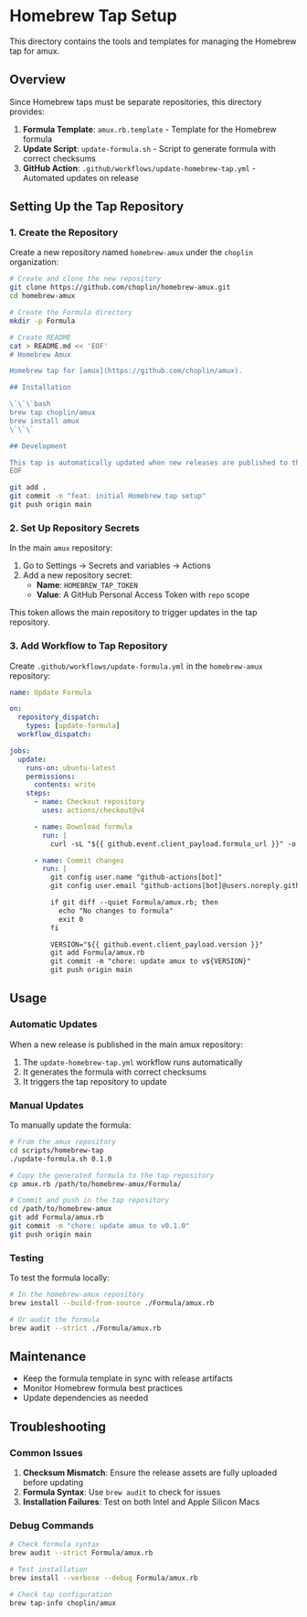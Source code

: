 # Homebrew Tap Setup

This directory contains the tools and templates for managing the Homebrew tap for amux.

## Overview

Since Homebrew taps must be separate repositories, this directory provides:

1. **Formula Template**: `amux.rb.template` - Template for the Homebrew formula
2. **Update Script**: `update-formula.sh` - Script to generate formula with correct checksums
3. **GitHub Action**: `.github/workflows/update-homebrew-tap.yml` - Automated updates on release

## Setting Up the Tap Repository

### 1. Create the Repository

Create a new repository named `homebrew-amux` under the `choplin` organization:

```bash
# Create and clone the new repository
git clone https://github.com/choplin/homebrew-amux.git
cd homebrew-amux

# Create the Formula directory
mkdir -p Formula

# Create README
cat > README.md << 'EOF'
# Homebrew Amux

Homebrew tap for [amux](https://github.com/choplin/amux).

## Installation

\`\`\`bash
brew tap choplin/amux
brew install amux
\`\`\`

## Development

This tap is automatically updated when new releases are published to the main amux repository.
EOF

git add .
git commit -m "feat: initial Homebrew tap setup"
git push origin main

```

### 2. Set Up Repository Secrets

In the main `amux` repository:

1. Go to Settings → Secrets and variables → Actions
2. Add a new repository secret:
   - **Name**: `HOMEBREW_TAP_TOKEN`
   - **Value**: A GitHub Personal Access Token with `repo` scope

This token allows the main repository to trigger updates in the tap repository.

### 3. Add Workflow to Tap Repository

Create `.github/workflows/update-formula.yml` in the `homebrew-amux` repository:

```yaml
name: Update Formula

on:
  repository_dispatch:
    types: [update-formula]
  workflow_dispatch:

jobs:
  update:
    runs-on: ubuntu-latest
    permissions:
      contents: write
    steps:
      - name: Checkout repository
        uses: actions/checkout@v4

      - name: Download formula
        run: |
          curl -sL "${{ github.event.client_payload.formula_url }}" -o Formula/amux.rb

      - name: Commit changes
        run: |
          git config user.name "github-actions[bot]"
          git config user.email "github-actions[bot]@users.noreply.github.com"

          if git diff --quiet Formula/amux.rb; then
            echo "No changes to formula"
            exit 0
          fi

          VERSION="${{ github.event.client_payload.version }}"
          git add Formula/amux.rb
          git commit -m "chore: update amux to v${VERSION}"
          git push origin main
```

## Usage

### Automatic Updates

When a new release is published in the main amux repository:

1. The `update-homebrew-tap.yml` workflow runs automatically
2. It generates the formula with correct checksums
3. It triggers the tap repository to update

### Manual Updates

To manually update the formula:

```bash
# From the amux repository
cd scripts/homebrew-tap
./update-formula.sh 0.1.0

# Copy the generated formula to the tap repository
cp amux.rb /path/to/homebrew-amux/Formula/

# Commit and push in the tap repository
cd /path/to/homebrew-amux
git add Formula/amux.rb
git commit -m "chore: update amux to v0.1.0"
git push origin main
```

### Testing

To test the formula locally:

```bash
# In the homebrew-amux repository
brew install --build-from-source ./Formula/amux.rb

# Or audit the formula
brew audit --strict ./Formula/amux.rb
```

## Maintenance

- Keep the formula template in sync with release artifacts
- Monitor Homebrew formula best practices
- Update dependencies as needed

## Troubleshooting

### Common Issues

1. **Checksum Mismatch**: Ensure the release assets are fully uploaded before updating
2. **Formula Syntax**: Use `brew audit` to check for issues
3. **Installation Failures**: Test on both Intel and Apple Silicon Macs

### Debug Commands

```bash
# Check formula syntax
brew audit --strict Formula/amux.rb

# Test installation
brew install --verbose --debug Formula/amux.rb

# Check tap configuration
brew tap-info choplin/amux
```
